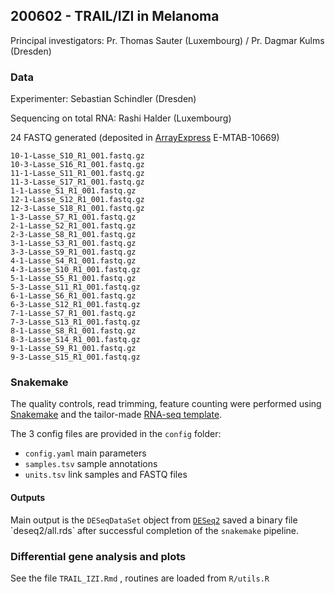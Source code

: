 ## 200602 - TRAIL/IZI in Melanoma

Principal investigators: Pr.
Thomas Sauter (Luxembourg) / Pr.
Dagmar Kulms (Dresden)

### Data

Experimenter: Sebastian Schindler (Dresden)

Sequencing on total RNA: Rashi Halder (Luxembourg)

24 FASTQ generated (deposited in [ArrayExpress](https://www.ebi.ac.uk/arrayexpress/) E-MTAB-10669)

```{bash}
10-1-Lasse_S10_R1_001.fastq.gz
10-3-Lasse_S16_R1_001.fastq.gz
11-1-Lasse_S11_R1_001.fastq.gz
11-3-Lasse_S17_R1_001.fastq.gz
1-1-Lasse_S1_R1_001.fastq.gz
12-1-Lasse_S12_R1_001.fastq.gz
12-3-Lasse_S18_R1_001.fastq.gz
1-3-Lasse_S7_R1_001.fastq.gz
2-1-Lasse_S2_R1_001.fastq.gz
2-3-Lasse_S8_R1_001.fastq.gz
3-1-Lasse_S3_R1_001.fastq.gz
3-3-Lasse_S9_R1_001.fastq.gz
4-1-Lasse_S4_R1_001.fastq.gz
4-3-Lasse_S10_R1_001.fastq.gz
5-1-Lasse_S5_R1_001.fastq.gz
5-3-Lasse_S11_R1_001.fastq.gz
6-1-Lasse_S6_R1_001.fastq.gz
6-3-Lasse_S12_R1_001.fastq.gz
7-1-Lasse_S7_R1_001.fastq.gz
7-3-Lasse_S13_R1_001.fastq.gz
8-1-Lasse_S8_R1_001.fastq.gz
8-3-Lasse_S14_R1_001.fastq.gz
9-1-Lasse_S9_R1_001.fastq.gz
9-3-Lasse_S15_R1_001.fastq.gz
```

### Snakemake

The quality controls, read trimming, feature counting were performed using [Snakemake](https://snakemake.github.io/) and the tailor-made [RNA-seq template](https://git-r3lab.uni.lu/aurelien.ginolhac/snakemake-rna-seq/-/tree/master).

The 3 config files are provided in the `config` folder:

-   `config.yaml` main parameters
-   `samples.tsv` sample annotations
-   `units.tsv` link samples and FASTQ files

#### Outputs

Main output is the `DESeqDataSet` object from [`DESeq2`](https://bioconductor.org/packages/release/bioc/html/DESeq2.html) saved a binary file \`deseq2/all.rds\` after successful completion of the `snakemake` pipeline.

### Differential gene analysis and plots

See the file `TRAIL_IZI.Rmd` , routines are loaded from `R/utils.R`
